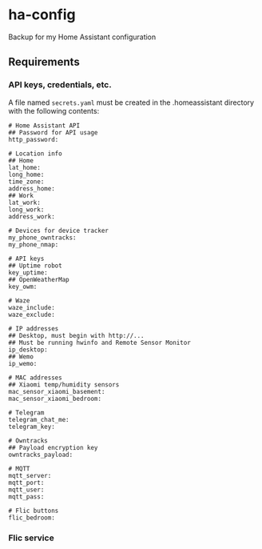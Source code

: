 # ha-config
Backup for my Home Assistant configuration

## Requirements
### API keys, credentials, etc.
A file named `secrets.yaml` must be created in the .homeassistant directory with the following contents:

```
# Home Assistant API
## Password for API usage
http_password:

# Location info
## Home
lat_home:
long_home:
time_zone:
address_home:
## Work
lat_work:
long_work:
address_work:

# Devices for device tracker
my_phone_owntracks:
my_phone_nmap:

# API keys
## Uptime robot
key_uptime:
## OpenWeatherMap
key_owm:

# Waze
waze_include:
waze_exclude:

# IP addresses
## Desktop, must begin with http://...
## Must be running hwinfo and Remote Sensor Monitor
ip_desktop:
## Wemo
ip_wemo:

# MAC addresses
## Xiaomi temp/humidity sensors
mac_sensor_xiaomi_basement:
mac_sensor_xiaomi_bedroom:

# Telegram
telegram_chat_me:
telegram_key:

# Owntracks
## Payload encryption key
owntracks_payload:

# MQTT
mqtt_server:
mqtt_port:
mqtt_user:
mqtt_pass:

# Flic buttons
flic_bedroom:

```
### Flic service

